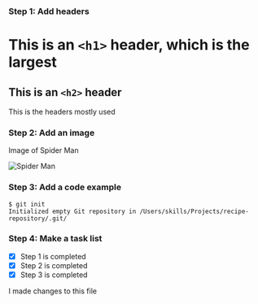 ### Step 1: Add headers
# This is an `<h1>` header, which is the largest
## This is an `<h2>` header
This is the headers mostly used
### Step 2: Add an image
 Image of Spider Man 

![Spider Man](https://static.wikia.nocookie.net/spidermanps4/images/d/d4/Marvel%27s_Spider-Man_front_cover_%28US%29.png/revision/latest?cb=20201003182432)
### Step 3: Add a code example

```
$ git init
Initialized empty Git repository in /Users/skills/Projects/recipe-repository/.git/
```

### Step 4: Make a task list
- [x] Step 1 is completed
- [x] Step 2 is completed
- [x] Step 3 is completed

I made changes to this file
